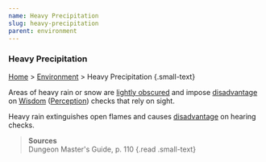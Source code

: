 ```yaml
---
name: Heavy Precipitation
slug: heavy-precipitation
parent: environment
---
```

### Heavy Precipitation
[Home](dm-operations-center) > [Environment](environment-menu) > Heavy Precipitation {.small-text}

Areas of heavy rain or snow are [lightly obscured](lightly-obscured) and impose [disadvantage](advantage-and-disadvantage) on [Wisdom](wisdom) ([Perception](perception)) checks that rely on sight.

Heavy rain extinguishes open flames and causes [disadvantage](advantage-and-disadvantage) on hearing checks.

> **Sources** <br/>
> Dungeon Master's Guide, p. 110
{.read .small-text}

